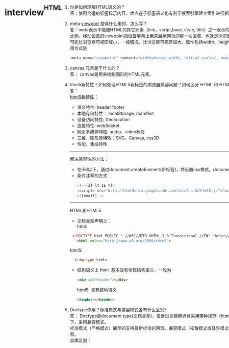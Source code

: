 # interview

 ## HTML
  1. 你是如何理解HTML语义的？  
    答：使用合适的标签标示内容。优点在于标签语义化有利于搜索引擎建立索引进行抓取，有助于构建良好的HTML结构，便于团队开发和维护。
  2. meta [viewport](http://blog.doyoe.com/2015/10/13/mobile/%E7%A7%BB%E5%8A%A8%E5%89%8D%E7%AB%AF%E7%AC%AC%E4%B8%80%E5%BC%B9%EF%BC%9Aviewport%E8%AF%A6%E8%A7%A3/) 是做什么用的，怎么写？  
    答：meta表示不能被HTML的其它元素（link，script,base, style, title）之一表示的任何元素信息。viewpoint让web开发者控制视口的尺寸及比例，移动设备的viewpoint指设备屏幕上用来展示网页的那一块区域，也就是浏览器上用来展示网页的那部分，可能比浏览器的可视区大，也可能比浏览器可视区域小，一般情况，比浏览器可视区域大。属性包括width、height、initial-scale、maximum-scale、minimum-scale,使用方式是  

      ````javascript
      <meta name="viewpoint" content="width=device-width, initial-scale=1, maximum-scale=1">
      ````
  3. canvas 元素是干什么的？  
    答： canvas是用来绘制图形的HTML元素。
  4. html5新特性？如何处理HTML5新标签的浏览器兼容问题？如何区分 HTML 和 HTML5？  
    答：  
    [html5新特性](http://www.ganecheng.tech/blog/52819118.html)：
      - 语义特性: header footer
      - 本地存储特性： localStorage, manifest
      - 设备访问特性: Geolocation
      - 连接特性: webSocket
      - 网页多媒体特性: audio、video标签
      - 三维、图形及特效：SVG，Canvas, css3D
      - 性能、集成特性  
      ****
      解决兼容性的方法：  
      - 在IE8以下，通过document.createElement(新标签)，并设置css样式。document.createElement('header'), header {display: block};
      - 条件注释的方式
        ```javascript
        <!--[if lt IE 9]>  
        <script> src="http://html5shim.googlecode.com/svn/trunk/html5.js"</script>  
        <![endif]-->
        ```
      ***
      HTML和HTML5
      - 文档类型声明上：    
        html:

       ```html
        <!DOCTYPE html PUBLIC "-//W3C//DTD XHTML 1.0 Transitional //EN" "http://www.w3.org/TR/xhtml1/DTD/xhtml1-transitional.dtd">
          <html xmlns="http://www.w3.org/1999/xhtml">
       ```

        html5: 
        ```html
          <!doctype html>  
        ```
      
      - 结构语义上 
        html: 基本没有体现结构语义，一般为

        ```html
        <div id="header"></div>
        ```
        html5: 具有结构语义

        ```html
        <header></header>
        ```

  5. Doctype作用？标准模式与兼容模式各有什么区别?  
    答： Doctype是document type(文档类型)，告诉浏览器解析器采用哪种规范（html、xhtml）来解析页面，Doctype不存在或格式错误的情况下，采用兼容模式。  
    标准模式（严格模式）展示的支持最新标准的网页。兼容模式（松散模式或怪异模式）展示的是兼顾传统浏览器的网页，向后兼容老式浏览器。  
    具体区别：
  
  类别|     标准模式     |     兼容模式    
  ------------- | ---------------- | -------------- 
  盒模型 | width=元素内容宽度(content-box) | width=width + padding + border(box-sizing: border-box)
  百分比/行内高度 | 给span设置宽高不生效；块级元素的父元素没有高度，子元素的百分比高度无效 | 有效
  margin: auto | 水平居中有效 | 无效，可用text-align解决  

  6. [用户访问页面到最终渲染的整个过程？](https://juejin.im/entry/59e1d31f51882578c3411c77)  
    用户输入url,浏览器向服务器发送请求，获取html,然后进入HTML渲染机制。首先，根据HTML生成DOM树；其次，根据css和js重排页面 
    https://segmentfault.com/a/1190000009317496 
  7. 你对页面进行性能优化的思路和思想是什么？  
  答： 减少http请求; 减少DOM操作，避免不必要的重绘和重排;压缩文件体积；采用CDN；  

## CSS
  1. 说说盒模型？ box-sizing常用的属性有哪些？分别有什么作用？   
    答：css盒模型是css规范的一个模块，每个元素由一个方形的盒子表示。
    该盒子包含有内容区域（content）、内边框区域(padding)、边框区域(border)、外边框区域(margin)  
      内容区域：元素真实内容，包含背景、颜色或图片，大小为content-box  
      内边距区域padding: 如果内容区域设置了背景、颜色或图片，这些样式为延伸到padding上 

      ```html
      <div class="parent">
        <div class="child"></div>
      </div>
      .parent {
        width: 200px;
        height: 100px;
        background: #faa;
      }
      .child {
        width: 100%;
        height: 100%;
        border: 10px solid yellowgreen;
        padding: 10px;
        margin: 10px;
      }
      ```

      box-sizing的常用属性：  
      - content-box是默认属性(w3c标准盒模型)，width和height只是内容的宽和高，并不包括padding、border、margin。上面展示的child实际渲染的宽高为260 * 160

      <img src="https://raw.githubusercontent.com/xiaosunJessica/interview/master/images/content-box.png" alt="GitHub" title="content-box" width="200" height="200" />

      - border-box(IE盒模型), width和height包含了padding和border,但不不含margin。上面展示的child实际渲染的宽高为220 * 120,多了margin的宽高  
      <img src="https://raw.githubusercontent.com/xiaosunJessica/interview/master/images/border-box.png" alt="GitHub" title="border-box" width="200" height="200" />
      
  2. 如何居中  
     **水平居中**
     - 容器上定义一个width,然后设置margin: auto  
     - 父容器的text-align: center,子容器的display:inline-block
     - 绝对定位，left: 50%; （margin-left: -宽度/2 或者css3 transform: translate(-宽度/2, 0),其中宽度不确定情况可以使用translate(-50%, 0)）
     - flex方式， justify-content: center

     **垂直居中**
     - 单行文本line-height  
     - 行内块级元素 display:inline-block; vertical-align: middle;
     - 元素高度不定，vertical-align只在父层为td或th时生效，并且父元素display: table，其它不起作用, 子元素display: table-cell; vertical-align:middle;  
      - 绝对定位，top: 50%; （margin-top: -高度/2 或者css3 transform: translate(0, -高度/2),其中高度不确定情况可以使用translate(0，-50%)）
     - flex方式，align-items: center;

  3. 选择器优先级如何确定  
    答： 内联样式 > id选择器（0100） > 类选择器（属性选择器，伪类）（0010） > 类型选择器（伪元素）（0001）> 通配符（0000）  
    ！important会覆盖以上所有。
  4. BFC 是什么？  
    答：[BFC](https://www.jianshu.com/p/66632298e355)即为Block-formatting-context(块级格式化上下文)，它是页面的一块渲染区域，这个区域与外部无关。它有自己的渲染规则，决定了子元素的位置以及和其它元素的关系和作用。  

     **规则**

      - 内部的box垂直方向一个一个放置 
      - 垂直方向距离由margin决定，相邻两个box的margin会发生重叠。
      - BFC是页面上的独立区域，不受外面元素的影响。 
      - 每个元素的margin box左边，与包含块的border box左边相接触
      - BFC区域不会与float box重叠
      - 计算BFC的高度时，浮动元素参与计算  

      **哪些会生成BFC**

      - 根元素
      - float不为none 
      - position为absolute或fixed   
      - display: inline-block, table-cell, table-caption, flex, inline-flex
      - overflow为hidden, scroll, auto(不为hidden)                             
  5. 为什么清除浮动？如何清除浮动？  
    答：  
    **原因** 

      一个块级元素的高度如果没有设置height,那么其高度由子元素撑开，如果子元素设置float,它脱离了文档流，父元素的高度会忽略。
      为了使父元素高度撑起来，需要清除浮动。

      **方法**  

      清除浮动包括操作父元素和操作子元素  

      - 对父元素进行操作 

      ```html
      <div id="parent" class="clearfix">
        <div>float1</div>
        <div>float2</div>
      </div>
      #parent {
        overflow: hidden/auto; // 这种方式是触发父元素的BFC
        zoom: 1; // 主要针对IE低版本设置的
      }
      #parent {
        display: inline-block;
      }
      ```

      - 对子元素进行操作 

      ```html
      <div id="parent" class="clearfix">
        <div>float1</div>
        <div>float2</div>
        <div class="clear"></div>
      </div>
      .clear {
        clear: both;
      }
      <!--下面这种方式也可以成为操作父元素 -->
      .clearfix:after {
        content: '';
        display: table/block;
        clear: both;
      }
      ```

  6. 页面导入样式时，使用link和@import有什么区别？  
    答：

      - 加载内容： link是xhtml标签，除了能加载css外，还能加载rss(简单信息聚合——xml文件)；@import只能加载css文件
      - 加载顺序: link在页面载入的同时加载；@import的css是在页面加载完毕后被加载。
      - 兼容性问题： link无兼容性问题; @import是css2.1里提出的，低版本不兼容
      - dom控制问题: link样式，在js中操作dom可修改样式；@import不支持修改

  7. CSS3哪些新特性? 新增伪类有那些？  
    答：css3新特性：圆角（border-radius）、阴影（box-shadow\text-shadow）、渐变（gradients）、过度与动画（transition and animations）,新的布局方式：多列布局（column）、flex、grid。  
    新增伪类： 
     
      新增伪类 | 作用
      -------- | -------
      p:first-of-type | 选择该父节点下的首个p元素
      p:last-of-type | 选择该父节点下的最后p元素
      p:only-of-type | 选择该父节点下，含有一个p元素的p节点，p可以有兄弟节点
      p:only-child | 选择该父节点下，含有唯一一个元素且为p,不含有兄弟节点
      p:nth-child | 选择该父节点下的第n个p节点
      p:nth-last-child | 选择该父节点下的倒数第n个p节点
      p:last-child | 选择该父节点下的最后一个p节点
      p: empty | 选择没有子节点的p
      :not(p) | 选择非p的每个元素

  8. 说下行内元素和块级元素的区别？行内块元素的兼容性使用？  
    答： 
      - 布局上： 行内元素在一行展示，水平排列；块级元素占据一行，垂直排列
      - 结构上： 行内元素不可以插入块级元素，块级元素可以插入行内元素
      - 属性上： 行内元素设置width、height无效，margin和padding上下无效。比较常用的行内元素： a、b、em、i、img、input、label、span、strong、sub、sup、textarea 

      行内块元素的兼容性使用：  

        ```html
          div {
            *display: inline;
            *zoom: 1; // 触发haslayout
            // display: inline-block; 添加后兼容所有浏览器
          } 
        ```
  9. zoom的作用

      - 检查页面是否闭合
      - 样式排除法
      - 检查是否清除浮动
      - IE是否触发haslayout  
  10. [父容器width和height分别为200 * 100， 子元素设置margin:50%时](http://blog.doyoe.com/2013/11/30/css/margin%E7%B3%BB%E5%88%97%E4%B9%8B%E7%99%BE%E5%88%86%E6%AF%94/)  
  （考点包括margin百分比都是针对宽度，内联的上下都不起作用）  
  a. 子元素的margin的百分比针对于父元素的Width  
  b. 子元素margin:50%时，左右margin为100px,加自身的width超出了父元素宽度的范围，此时后面的元素会换行。因此，图中的'2222'虽然是inline-block方式，也在下一行。除非前一个margin的左右百分比之和小于50%,才会展示在一排  
  c. 图中可以看出，子元素margin-top也是50%,所以父元素没有全包子元素，如果希望父元素全包子元素，可以通过在父元素添加overflow: scroll破坏BFC  
  <img src="https://raw.githubusercontent.com/xiaosunJessica/interview/master/images/margin-percent.png" alt="GitHub" title="border-box" width="300" height="300" />
  11. [使用css重新定义checkbox](https://github.com/xiaosunJessica/interview/blob/master/html/css-checkbox.html)  
    a. 结合input[type='checkbox']和label  
    b. input[type='checkbox']隐藏掉, label添加伪元素放在input位置处  
    c. input状态为checked时，将label的伪元素content进行修改

  12. AB里面的容器不等高，如何做到使两个背景等高？  
    a. 通过flex方式，让父元素display: flex;  
      <img src="https://raw.githubusercontent.com/xiaosunJessica/interview/master/images/AB2.png" alt="GitHub" title="border-box" width="300" height="300" />  
    b. 通过position方式，例如：左侧高度固定，父元素position: relatvie; 右侧position: absolute; top: 0; bottom;  
      <img src="https://raw.githubusercontent.com/xiaosunJessica/interview/master/images/AB1.png" alt="GitHub" title="border-box" width="300" height="300" />  
    c. 父元素display: table; 两个子元素display: table-cell.  
      <img src="https://raw.githubusercontent.com/xiaosunJessica/interview/master/images/AB3.png" alt="GitHub" title="border-box" width="300" height="300" />  
    d. 父元素使用display: grid; grid-template-colums: 1fr 200px;分为两列，子元素通脱grid-colum: 1/2占左边，另个占右边。  
     <img src="https://raw.githubusercontent.com/xiaosunJessica/interview/master/images/AB4.png" alt="GitHub" title="border-box" width="300" height="300" /> 

  13. position的理解  

      取值 | 描述  
      -------| ---------  
      static | 正常布局，top、bottom、left、right、z-index不起作用 
      relatvie | 会留空白，放在正常位置上  
      absolute | 脱离文档，不留空白，相对于非static的祖先元素定位 
      fixed | 脱离文档，不留空白，相对于屏幕视口的位置定位   
  
  14. 右边宽度固定，左侧自适应  
    - flex 
    ````html
    <style>
      body{
          display: flex;
      }
      .left{
          background-color: rebeccapurple;
          height: 200px;
          flex: 1;
      }
      .right{
          background-color: red;
          height: 200px;
          width: 100px;
      }
      </style>
      <body>
          <div class="left"></div>
          <div class="right"></div>
      </body>
    ````  
    - float 

    ````html
      div {
          height: 200px;
      }
      .left {
          float: right;
          width: 200px;
          background-color: rebeccapurple;
      }
      .right {
          margin-right: 200px;
          background-color: red;
      }
    ````  

     - position 
    
    ````html
      body {
          position: relatvie;
      }
      .left {
          position: absolute;
          right: 0;
          width: 200px;
          background-color: rebeccapurple;
      }
      .right {
          margin-right: 200px;
          background-color: red;
      }
    ````  
    - grid  
    ````html
      body {
        display: grid;
        grid-template-columns: 1fr 200px;  // /第一列1fr自适应，第二列200固定
      }
      .left {
        grid-column: 1/2;
        background: red;
      }
    ````
  15. [px、em、rem](http://www.runoob.com/w3cnote/px-em-rem-different.html)  
  答：    
    px是相对于显示器屏幕分辨率而言的。  
    em是相对于当前对象的文本的字体尺寸，如果当前对行内文本的字体尺寸未被设置，则依次向上查找直到相对于浏览器的默认字体  
    rem是相对于html根元素（比较推荐）  
    最后浏览器默认字体是16px,要设置一对一的对应关系，需要设置font-size：62.5%
 16. 重排和重绘， 什么情况下会触发？
## JS
  1. JS 有哪些数据类型？  
    答： js基本数据类型：String、Number、Boolean、Null、undefined。混合数据类型Object(Array)
  2. [Promise 怎么使用?](https://github.com/xieranmaya/blog/issues/3)  
      [promise原理与实现](https://juejin.im/post/5a59f8b5f265da3e3a6dbec3#heading-10)
      promise函数时同步的，promise.then函数时异步的setTimeout

      ````javascript
      //声明一个对象
      var promise = new Promise(function(resolve, reject) {
        console.info()
      })

      promise.then();
      ````

  3. AJAX 手写一下(基本步骤)?  

      ````javascript
      // 实例化对象
      var xhr = new XMLHTTPRequest();

      //指定相应函数
      xhr.onreadystatechange = function() {
        if (xhr.readyState ==4) {
          if (xhr.status >= 200 && xhr.status < 300 || xhr.status == 304) {
              // success
          } else {
              // error
          }
        }
      }

      //指定请求
      xhr.open(method, url, async);

      // 发送请求
      xhr.send()
      ````

      [ajax清除缓存的方法](https://segmentfault.com/q/1010000002960260)：url + Math.random()

      使用Promise实现ajax???  
      答：

      ````javascript
      var request = (opts) => {
        return new Promise(function(resolve, reject) {
          var xhr = new XMLHTTPRequest();
          xhr.onreadystatechange = function() {
            if (xhr.readyState ==4) {
              if (xhr.status >= 200 && xhr.status < 300 || xhr.status == 304) {
                  resolve()
              } else {
                  reject()
              }
            }
          }
          xhr.open(opts.method, opts.url, opts.ansyc);
          xhr.send() // 如果是post方式，xhr.send(data)
        })
      }
      ````

      ajax优点： 无刷新更新数据  
      缺点： 破坏浏览器的back和history功能  

  4. 闭包是什么?函数表达式与函数声明的区别？什么情况下使用闭包?  
    答： 闭包是在函数外依然能访问函数里的内容。  
    函数声明包括函数名和函数体function func() {},函数表达式是将函数定义为表达式语句的一部分 var func = function() {}  
      闭包使用场景： 高阶函数，科里化函数（curry）
  5. 什么是立即执行函数？使用立即执行函数的目的是什么？  
    答：立即执行函数就是声明一个匿名函数，并马上调用它。使用立即执行函数的目的是创建一个独立的作用域
  6. async/await 语法了解吗？  
    答：async返回的是promise对象，一旦遇到await就会先返回，等到异步操作完成再接着执行函数体内后面的语句。async函数内部的异步操作执行完，才会执行then方法指定的回调函数。await命令后面是一个promise对象，如果不是，会被立即转换成resolve的promise对象。await后面的promise变成reject后，async函数会中断，没有执行的函数也不会继续执行，为解决该问题可以采用try...catch方式
  7. 如何实现浅拷贝和深拷贝？  
    答：浅拷贝是拷贝原对象的引用；浅拷贝只是将对象的各个属性一次进行拷贝，不会进行递归拷贝

      ````javascript
        function shallowCopy(source) {
          var targetObj = source.constructor === Array ? [] : {}
          for(var key in source) {
            targetObj[key] = source[key]
          }
          return targetObj
        }
      ````
      深拷贝是拷贝出一个新的实例，新实例和之前的实例互不影响。深拷贝不仅将各个对象的属性拷贝出来，而且会递归拷贝各个属性所包含的对象。  

      ````javascript
        function deepCopy(source) {
          var targetObj = source.constructor === Array ? [] : {}
          for (var key in source) {
            if (source[key] && typeof source[key] === 'object') {
              <!--targetObj[key] = source[key].constructor === Array ? [] : {}-->
              targetObj[key] = deepCopy(source[key])
            } else {
              targetObj[key] = source[key]
            }
          }
          return targetObj
        }

        <!-- 利用JSON序列化实现的深拷贝 -->
        function deepCopy(source) {
          return JSON.parse(JSON.stringify(source))
        }

        <!-- es6 -->
        object.assign(target, ...sources)
      ````
  8. [如何实现数组去重？](https://github.com/mqyqingfeng/Blog/issues/27)  
    答：
     - 第一种原始方法：对原数组进行遍历，并在新数组中遍历是否含有，含有就不添加不含有就添加  

      ````javascript
          function unique(arr) {
            var res = [];
            for (var i = 0; i < arr.length; i++) {
              for (var j = 0; j < res.length; j++) {
                if (arr[i] === res[j]) {
                  break;
                }
              }
              if (j === res.length) {
                <!-- 说明res还没有arr[i] -->
                res.push(arr[i])
              }
            }
            return res
          }
      ````

     - indexOf方法

      ````javascript
        function unique(arr) {
          var res = [];
          for (var i = 0; i < arr.length; i++) {
            if (res.indexOf(arr[i]) === -1) {
              res.push(arr[i]);
              continue;
            }
          }
          return res
        }
      ````
      - 排序后去重
      ````javascript
        function unique(arr) {
          var sortArr = arr.sort();
          var res = [];
          var monitor = null
          for (var i = 0; i < sortArr.length -1; i++) {
            if (!monitor || monitor !== sortArr[i]) {
              res.push(sortArr[i]);
            }
            monitor = sortArr[i]
          }
          return res
        }
      ````
      - filter方法(推荐)

      ````javascript
        function unique(arr) {
          return arr.filter((item, index, array) => array.indexOf(item) === index)
        }
      ````
      - es6方法

      ````javascript
        es6数据结构Set类似于数组，但成员唯一，没有重复值。
        function unique(arr) {
          var res = new Set(arr);
          return [...res]
        }

        Array.from方法可以将 Set 结构转为数组。
        
        function unique(arr) {
          var res = new Set(arr);
          return Array.from(new Set(array));
        }
      ````

      为数组设计一个distinct方法  
      如：[1,2,3,1,'2'].distinct() = [1,2,3,'2'],请提供几种思路，至少写一个  

      ````javascript
      Array.prototype.distinct = function() { //这里不适合用箭头函数，不然this指向window
        let arr = this;
        return arr.filter((item, index, arr) => arr.indexOf(item) === index)
      }
      ````

  9. 如何用正则实现 string.trim() ？  
    答：String.prototype.trim = () => this.replace(/^[\s\uFEFF\xA0]+|[\s\uFEFF\xA0]+$/, '');

  10. prototype和__proto__的关系是什么？    
    答：prototype只有构造函数才有该属性，后天赋于的。  
    proto/[[prototype]]是任何对象都有的，是私有的，天生自带的; 
    __proto__是js的非标准但浏览器支持的属性。链关系的查找通过__proto__方式，如：obj.__proto__.__proto__    
    每个对象都有[__proto__](http://es6.ruanyifeng.com/#docs/class-extends)属性，指向对应的构造函数的prototype属性。

      <img src="https://raw.githubusercontent.com/xiaosunJessica/interview/master/images/prototype.png" alt="GitHub" title="prototype" width="400" height="100" />
  11. JS 如何实现继承？  
    答：  
      - 类继承  

        ````javascript
          var obj = { a: 1}
          var myObj = Object.create(obj)
          myObj.a    // 1
        ````  
      - 构造器继承 

        ````javascript
        var Foo = function() {
          this.str = 'foo';
        }
        Foo.prototype = {
          get: function() {
            return this.str
          },
          set: function(val) {
            this.str= val
          }
        }
        var bar = new Foo();
        bar.str // foo
        ```` 

      - [原型继承](https://www.liaoxuefeng.com/wiki/001434446689867b27157e896e74d51a89c25cc8b43bdb3000/0014344997013405abfb7f0e1904a04ba6898a384b1e925000)  

        ````javascript
          function Foo(name) {
            this.name = name
          }
          Foo.prototype.myName = function() {
            return this.name
          }
          function Bar(name, label) {
            Foo.call(this,name) 
            this.label = label
          }
          Bar.prototype = Object.create(Foo.prototype);
          Bar.prototype.constructor = Bar;
          Bar.prototype.myLabel = function() {
            return this.label
          }
          var test = new Bar('helloName', 'helloLabel');
          test.myLabel();  // hellloLabel
          test.myName();  // hellloName
        ````

      - Mixin  

        ````javascript
          function Mixin(sourceObj, targetObj) {
            for (var key in sourceObj) {
              if (!targetObj[key]) {
                targetObj[key] = sourceObj[key]
              }
            }
            return targetObj
          }
        ````

      - 寄生继承  

        ````javascript
          function Vehicle() {
            this.engines = 1
          }
          Vehicle.prototype = {
            ignition: function() {
              console.info('turning on my engine')
            },
            drive: function() {
              this.ignition();
              console.info('steering and moving forward')
            }
          }
          /*寄生类*/
          function Car() {
            var car = new Vehicle();
            car.wheels = 4;
            var vehDrive = car.drive;
            car.drive = function () {
              vehDrive.call(this);
              console.info('car drive')
            }
            return car
          }

          var myCar = new Car();
        ````
      - es6的class方式  

        ````javascript
          class A {
            constructor(str) {
              this.str = str;
            }
          }

          class B extends A {
            constructor(str) {
              super(str)
            }
          }
        ````
      - call和apply修改this指向的继承

  12. 至少 3 种强制类型转换和 2 种隐式类型转换?    
    答： 强类型转换：String、Number、Boolean  
        隐式类型转换：  
        (1) 字符串 + 数字， 数字转换为字符串。'a' + 1 -> 'a1'  
        (2) 数字减字符串，字符串转数字。如果字符串不是纯数字就会转成NaN。 1 - 'a' -> NaN; 1 - '-2' -> -1  
        (3) 乘、除、大于、小于算法同(2)  
        (4) == 
         - undefined等于null; undefined == null;  
         - 字符串和数字比较时，字符串转数字。  
         - 数字为布尔比较时，布尔转数字。  
         - 字符串和布尔比较时，两者转数字
  13. new操作符做了什么？  
    答：   
    a. 创建一个新的对象  
    b. 这个新对象会执行[[prototype]]/__proto__链接  
    c. 这个新对象会绑定到函数，调用this  
    d. 如果函数没有返回其它对象，那么new表达式中的函数调用会自动绑定这个新对象  
  14. null和undefined的区别？如何判断为NaN数据？  
    答：null是一个表示“无”的对象，转为数值时为0, typeof null输出“object”  
        (1) 作为函数的参数，表示该函数的参数是对象  
        (2) 作为对象原型链的终点  
        - - -

      undefined是一个表示“无”的原始值，转化数值为NaN, typeof undefined输出"undefined"  
          (1) 变量声明了，但没有赋值，等于undefined  
          (2) 调用函数时，应该提供的参数没有提供，该参数等于undeined;  
          (3) 对象没有赋值的属性，该属性的值为undefined  
          (4) 函数没有返回值时，默认返回undefined  

      当算术运算返回一个未定义或无法表示的值时，NaN就产生了。NaN的值表示不是一个数字(Not a number),typeof NaN 输出“number”,判断NaN方法
        (1)Number.isNaN()或者isNaN  
        (2)如果isNaN函数的参数不是Number类型，isNaN会先尝试将参数转换为数值再判断  

        ````javascript
          var isNaN = function(value) {
            var n = parseInt(value);
            return n !== n
          }
        ````
        (3)和全局isNaN相比，Number.isNaN不会进行强制转换
        ````javascript
        Number.isNaN = Number.isNaN || function(value) {
          return typeof value === "number" && isNaN(value)
        }
        ````
      
  15. call() 和 apply() 的区别和作用， bind？  
    答：call和apply用来调用函数，call参数一个一个传入，apply参数是以数组方式。都属于立即执行。call和apply作用是改变this指向。  
      bind绑定后会生成新的函数，调用时才执行，并不会立即执行
  16. JavaScript 的 typeof 返回哪些数据类型?  
    答：typeof返回数据类型string、number、boolean、undefined、object、Symbol、Function
  17. [DOM 事件模型是什么？](http://javascript.ruanyifeng.com/dom/event.html)  
    答：a: EventTarget接口的三个实例方法： 

        - addEventListener: 绑定事件的监听函数，可以添加多个监听函数，能指定是在捕获还是冒泡阶段触发监听函数
        - removeEventListener: 移除事件的监听函数  
        - dispatchEvent: 触发事件 

        b: HTML的on-属性（只在冒泡阶段触发，违反了HTML与javascript代码分离的原则，写在一起不利于代码分工）   
        c: 元素节点的事件属性，如div.onclick;也只在冒泡阶段触发，同一事件只能定义一个监听函数，定义多个时，后一个会覆盖前一个； div.onclick > on-属性
        d: 事件的传播:

        - 第一阶段: 从window对象传导到目标节点（上层传到底层）, 称为"捕获阶段"
        - 第二阶段: 在目标节点上触发，称为"目标阶段"
        - 第三阶段：从目标节点传导回window对象（底层传回到上层）,称为"冒泡阶段"

  18. [事件委托是什么？有什么好处？](https://zhuanlan.zhihu.com/p/26536815)  
    答：事件委托就是把一个元素相应事件的函数委托到另一个元素；一般来讲，把一个或一组元素的事件绑定到它的父层或更外层上面，真正绑定事件是在外层，当事件触发该元素上，通过冒泡触发它的外层元素，从而执行函数。  
    好处： 减少内存消耗，减少重复工作  
  19. 箭头函数考点

      ````javascript
      a => a // 返回a的值
      a => {a} // 返回undefined
      a => ({a}) // 返回对象，{a: a的值}
      a => ({[a]: a}) // 返回对象， {a的值： a的值}
      ````

      <img src="https://raw.githubusercontent.com/xiaosunJessica/interview/master/images/array-return.png" alt="GitHub" title="border-box" width="200" height="200" />  
  20. 'b' + 'a' + +'a' +'a'   // "baNaNa"   
      a. 考察+ '字符串'能隐式将字符串转数字类型  
      b. 将字符串转数字过程中，如果是数字类型会直接转换成数字，否则为NaN
  21. [0] == '0'  // true  
      [] == 0  // true  
      [] == []  // false  引用对象不一致  
      [] != []  // true 
      [] == {}  // false  引用对象不一致
  22.  

  ````html
  <div id="d">
    <div id="a"></div>
    <div id="b"></div>
    <div id="c"></div>
  </div>
  ````

  ````javascript
  var a = [
    document.getElementById('a'),
    document.getElementById('b'),
    document.getElementById('c'),
  ];
  var b = document.getElementById('d').getElementByTagName('div')
  ````
  请问a, b有什么异同？  
  答： a是数组; b是HTMLCollection,是一种伪数组   

  23. 实现空格分隔字符串
  如： 'Hello'.specify() = 'H e l l o'  
  
      ````javascript
        String.prototype.specify = function() {
          let string = this;
          return string.split('').join(' ')
        }
      ````

  24. 
  ````javascript
  function A() {

  }

  function B(a) {
    this.a = a
  }

  A.prototype.a = 1;
  B.prototype.a = 1;
  console.info(new A().a) // 输出1
  console.info(new B().a) // 输出 undefined
  ````
  考察的点： new对象时，构造函数初始化是否传值；原型链查找值，先从自身找起。  
  因为首先查找自身属性是否含有a,有就取值自己的（B含有，且为undefined）,否则，通过原型链查找原型链上的。  
25. [数组](https://developer.mozilla.org/zh-CN/docs/Web/JavaScript/Reference/Global_Objects/Array)和[字符串](https://developer.mozilla.org/zh-CN/docs/Web/JavaScript/Reference/Global_Objects/String)操作方法？    

26. 伪数组定义以及如何转数组？  
答：
  **定义** 

  - 伪数组是一个对象  
  - 伪数组必须含有length属性  
  - 如果length不为0，这数据结构必须按照下标存储  

  **判断是否为真数组**

  - arr instanceof Array 
  - Object.prototype.toString.call(arr) === '[object Array]'  

  **转真数组** 
  - Array.prototype.slice.call(arr)  
27. [原型的理解](https://github.com/xiaosunJessica/interview/blob/master/prototype.md) 
28. [数组降维](http://es6.ruanyifeng.com/#docs/generator)  
  ````javascript
  var arr = [1, [[2, 3], 4], [5, 6]];

  // 迭代器方式
  var flat = function* (a) {
    var length = a.length;
    for (var i = 0; i < length; i++) {
      var item = a[i];
      if (typeof item !== 'number') {
        yield* flat(item);
      } else {
        yield item;
      }
    }
  };

  for (var f of flat(arr)) {
    console.log(f);
  }

  // 递归方式
  var commonArr = []
  var dimensionReduction = function (arr) {
    if (!arr.length) return
    arr.map(a => {
      if (Array.isArray(a)) {
        commonArr.concat(dimensionReduction(a))
      } else {
        commonArr.push(a)
      }
    })
    return commonArr
  }

	var dimensionReduction = (arr) => arr.reduce((a, b) => a.concat(Array.isArray(b) ? dimensionReduction(b) : b), [])

	var dimensionReduction = (arr) => Array.isArray(a) ? [].concat(...a.map(flatten)): a

  // concat方式
  var commonArr = []
  var dimensionReduction = function(arr) {
    for (let i = 0; i < arr.length ; i++) {
      if (Array.isArray(a)) {
        commonArr.concat(dimensionReduction(a))
      } else {
        commonArr.push(a)
      }
    }
    return commonArr
  }



	// other
	arr.toString().split(',')
	eval('['+arr+']')
	JSON.parse(`[${JSON.stringify(arr).replace(/\[|]/g, '')}]`)
  ````  
  29. 什么情况下使用递归？   
    -  调用规模有所缩减（通常减半） 
    - 相邻之间有紧密联系，前一次为后一次做准备 
    - 有终止结束的条件
  30. 同一页面不同窗口，当一个页面数据变更时，如果通知另一窗口页面修改？ 
      - [storage](https://developer.mozilla.org/zh-CN/docs/Web/API/Web_Storage_API/Using_the_Web_Storage_API)  
      - 走后端接口
  31. 
  ````javascript
  obj = {
      name: 'a',
      getName : function () {
          console.log(this.name);
      }
  }
  var fn = obj.getName
  obj.getName()
  var fn2 = obj.getName()
  fn()
  ````

## HTTP
  1. HTTP 状态码知道哪些？  

   状态码        | 相应类别           | 原因短语  
   ------------- |--------------| --------
   1XX      | 信息性状态码 | 服务器正在处理请求 
   2XX      | 成功状态码      |   请求已正常处理完毕 
   3XX | 重定向状态码      |    需要进行额外操作以完成请求 
   4XX | 客户端错误状态码      |    客户端原因导致服务器无法处理请求 
   5XX | 服务器错误状态码      |    服务器原因导致处理请求出错 
  2. 301 和 302 的区别是什么？  
    答：301适合永久重定向，302是临时重定向  
  3. [HTTP 缓存怎么做？](https://github.com/xiaosunJessica/interview/blob/master/cache.md)  
  4. [Cache-Control 和 Etag 的区别是什么？](https://github.com/rccoder/blog/issues/12)  
    答：带条件的缓存方式Etag和last-modified, 分别对应request-headers下的if-none-match和if-modified-since,如果本地有相关资源的缓存，并且缓存的response headers下有etag或last-modified的情况，这时候去请求服务器，它就是带有条件的get。服务器接到带有该条件的请求，去判断缓存的资源是否是最新的，如果是最新的返回304,否则返回200。  
    另一个对上述的优化是在response headers里加Cache-Control: max-age=*****或expires:,两个若同时存在，则CaChe-Control优先级大于expires，这两个会在服务器请求之前。
  5. Cookie 是什么？Session 是什么？localstorage是什么？

      特性      |    Cookie     |     localStorage        | sessionStorage    
      ---------------------| ----------- | ----------- | ----------- 
      数据的生命周期 | 关闭浏览器后失效 | 除非被清除， 否则永久保存 | 当前会话有效，关闭浏览器清除 
      存放大小 | 4k左右 | 5M | 5M 
      与服务器通信 | 每次会携带在HTTP头中，cookie保存过多数据会带来性能问题 | 仅在客户端中，不参与服务器通信 | 仅在客户端中，不参与服务器通信   

      注意： localstorage只能存储字符串类型，如果需要存储对象，首先需要转换为字符串（JSON.stringify）。将字符串对象转换为字符串采用JSON.parse
  6. 同步和异步的区别?  
    答： 同步是实时处理，异步是分时处理。同步往往会阻塞，没数据过来就等着；异步不会阻塞，没数据来时可以做其它事，有数据了再去处理。同步一定程度上可以看成单线程，异步可以看做多线程
  7. GET 和 POST 的区别是什么？  
      GET用于请求数据，POST用于数据提交。GET方式体现在url上，会有长度限制，且不够安全。POST没长度限制，安全性也相对高点。  
  8. 怎么跨域？JSONP 是什么？CORS 是什么？postMessage 是什么？  
    答： 跨域是只要协议、域名、端口有任何一个不同，都被当做是不同的域。    
         CORS(Cross-Origin Resource Sharing)跨域资源共享：定义了必须在访问开宇资源时，浏览器与服务器应该如何沟通， 基本思想是使用自定义的HTTP头部让浏览器与服务器进行沟通，从而决定请求或相应是应该成功还是失败。  
         JSONP方式是将返回的数据包含在回调函数中使用，例如：  
        ````javascript
          <script type="text/javascript">
            function dosomething(jsondata){
                /*处理获得的json数据*/
            }
          </script>
          <script src="http://example.com/data.php?callback=dosomething"></script>
       ````

  JSONP的优点是不想ajax的XMLHttpRequest那样受同源策略的限制，兼容性更好，古老的浏览器也能使用，缺点是只能进行get方式，post不支持。  
  window.postMessage(message, targetOrigin)方法是html5新引入的特性，可以使用它来向其它window对象发送消息。
  9. [http 2.0对于http 1.x有哪些优点？](https://www.cnblogs.com/frankyou/p/6145485.html)  
  10. [XML和JSON的区别？](https://www.cnblogs.com/gslblog/p/6664641.html)  
  11. 浏览器的hash和history两种路由机制？
   hash是带#号的，浏览器发送url请求时，#后面的不会发送给服务端。#用于浏览器滚动到#后面值的位置。
   histroy更美观，每次输入都会发送请求，而且未找到资源会发出404错误。
  12. token  
  13. 判断两个对象相等(JSON.stringify)

 ## es6和es7的理解
[es6](http://www.cnblogs.com/changyangzhe/articles/5702241.html)
1. 迭代器（Iterator）与生成器（generator）  
  - [迭代器](http://es6.ruanyifeng.com/#docs/iterator)  
  作用有三个： 一是为各种数据结构提供统一的接口；二是使数据按照某种次序排列；三是使用for...of遍历。  
  ````javascript  
  function makeIterator(arrary) {
    var nextIndex = 0;
    return {
      next: function() {
        return nextIndex < array.length ? 
        {value: array[nextIndex]} :
        {done: true}
      }
    }
  }
  ````  
  一个数据结构只要具有Symbol.iterator属性，就可以认为是“可遍历的”（iterable）
  - [生成器](http://es6.ruanyifeng.com/#docs/generator)  
  Generator是一个状态机。调用Generator函数后，该函数并不执行，返回的也不是函数运行结果，而是一个指向内部状态的指针对象，也就是迭代器对象。  
  使用Generator实现斐波拉契数列   

  ````javascript
  function* fibonacci() {
    var [pre, cur] = [0 ,1];
    for(;;) {
      [pre, cur] = [cur, pre + cur];
      yield cur
    }
  }

  for (let n of fibonacci()) {
    if (n > 10) break;
    console.info(n)
  }
  ````
2. es7的装饰器、async/await 
3. var可以重复声明，而let不可以重复声明？  
答： var存在变量提升的问题，再次声明的时候，会忽略掉；let不存在变量提升，会导致暂时性死区的问题，必须先声明才使用。  
4. set和Map数据结构    
5. WeekMap和Map的区别  
## 各个模块化的了解  
1. commonJS的require/exports和es6中的import/export区别

## git
  [rebase和merge区别](https://git-scm.com/book/zh/v1/Git-%E5%88%86%E6%94%AF-%E5%88%86%E6%94%AF%E7%9A%84%E5%8F%98%E5%9F%BA)  
  答： rebase是回到两个分支的共同祖先，根据当前分支，生成一系列文件补丁，然后以基底分支最后一个提交对象为新的起点，逐个应用补丁，最后生成一个新的提交对象。 (重复提交) 
  merge是将两个分支快照和共同祖先进行三方合并。

## front-end  
  1. 你对异步模型有哪些理解？
  2. 前后端分离的原理及意义？  
  答：原理：后端提供接口，前端获取数组呈现.  
  意义： 前后端解耦，同步开发，提高效率。